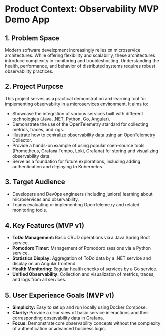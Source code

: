 # Product Context: Observability MVP Demo App

## 1. Problem Space

Modern software development increasingly relies on microservice architectures. While offering flexibility and scalability, these architectures introduce complexity in monitoring and troubleshooting. Understanding the health, performance, and behavior of distributed systems requires robust observability practices.

## 2. Project Purpose

This project serves as a practical demonstration and learning tool for implementing observability in a microservices environment. It aims to:

-   Showcase the integration of various services built with different technologies (Java, .NET, Python, Go, Angular).
-   Demonstrate the use of the OpenTelemetry standard for collecting metrics, traces, and logs.
-   Illustrate how to centralize observability data using an OpenTelemetry Collector.
-   Provide a hands-on example of using popular open-source tools (Prometheus, Grafana Tempo, Loki, Grafana) for storing and visualizing observability data.
-   Serve as a foundation for future explorations, including adding authentication and deploying to Kubernetes.

## 3. Target Audience

-   Developers and DevOps engineers (including juniors) learning about microservices and observability.
-   Teams evaluating or implementing OpenTelemetry and related monitoring tools.

## 4. Key Features (MVP v1)

-   **ToDo Management:** Basic CRUD operations via a Java Spring Boot service.
-   **Pomodoro Timer:** Management of Pomodoro sessions via a Python service.
-   **Statistics Display:** Aggregation of ToDo data by a .NET service and display on an Angular frontend.
-   **Health Monitoring:** Regular health checks of services by a Go service.
-   **Unified Observability:** Collection and visualization of metrics, traces, and logs from all services.

## 5. User Experience Goals (MVP v1)

-   **Simplicity:** Easy to set up and run locally using Docker Compose.
-   **Clarity:** Provide a clear view of basic service interactions and their corresponding observability data in Grafana.
-   **Focus:** Demonstrate core observability concepts without the complexity of authentication or advanced business logic. 